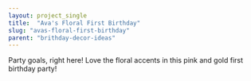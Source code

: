 ```yaml
---
layout: project_single
title:  "Ava's Floral First Birthday"
slug: "avas-floral-first-birthday"
parent: "brithday-decor-ideas"
---
```

Party goals, right here! Love the floral accents in this pink and gold first birthday party!
